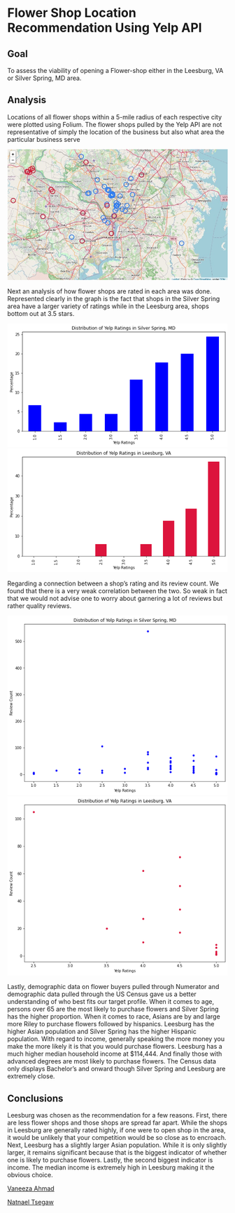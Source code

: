 # Flower Shop Location Recommendation Using Yelp API

## Goal
To assess the viability of opening a Flower-shop either in the Leesburg, VA or Silver Spring, MD area.


## Analysis

Locations of all flower shops within a 5-mile radius of each respective city were plotted using Folium.
The flower shops pulled by the Yelp API are not representative of simply the location of the business 
but also what area the particular business serve

![alt text](https://github.com/VaneezaAhmad/Flower-shop-project/blob/main/Images/map.jpg)

Next an analysis of how flower shops are rated in each area was done. Represented clearly in the graph is the fact that shops in the Silver Spring area have a larger variety of ratings while in the Leesburg area, shops bottom out at 3.5 stars. 

![alt text](https://github.com/VaneezaAhmad/Flower-shop-project/blob/main/Images/ss_bar.png)
![alt text](https://github.com/VaneezaAhmad/Flower-shop-project/blob/main/Images/lb_bar.png)

Regarding a connection between a shop’s rating and its review count. We found that there is a very weak correlation between the two. So weak in fact that we would not advise one to worry about garnering a lot of reviews but rather quality reviews. 

![alt text](https://github.com/VaneezaAhmad/Flower-shop-project/blob/main/Images/ss_scatter.png)
![alt text](https://github.com/VaneezaAhmad/Flower-shop-project/blob/main/Images/lb_scatter.png)

Lastly, demographic data on flower buyers pulled through Numerator and demographic data pulled through the US Census gave us a better understanding of who best fits our target profile. When it comes to age, persons over 65 are the most likely to purchase flowers and Silver Spring has the higher proportion. When it comes to race, Asians are by and large more Riley to purchase flowers followed by hispanics. Leesburg has the higher Asian population and Silver Spring has the higher Hispanic population. With regard to income, generally speaking the more money you make the more likely it is that you would purchase flowers. Leesburg has a much higher median household income at $114,444. And finally those with advanced degrees are most likely to purchase flowers. The Census data only displays Bachelor’s and onward though Silver Spring and Leesburg are extremely close.

## Conclusions
Leesburg was chosen as the recommendation for a few reasons. First, there are less flower shops and those shops are spread far apart. While
the shops in Leesburg are generally rated highly, if one were to open shop in the area, it would be unlikely that your competition would be so close as to encroach. Next, Leesburg has a slightly larger Asian population. While it is only slightly larger, it remains significant because that is the biggest indicator of whether one is likely to purchase flowers. Lastly, the second biggest indicator is income. The median income is extremely high in Leesburg making it the obvious choice.

[Vaneeza Ahmad](https://github.com/VaneezaAhmad)

[Natnael Tsegaw](https://github.com/ntsegaw)
